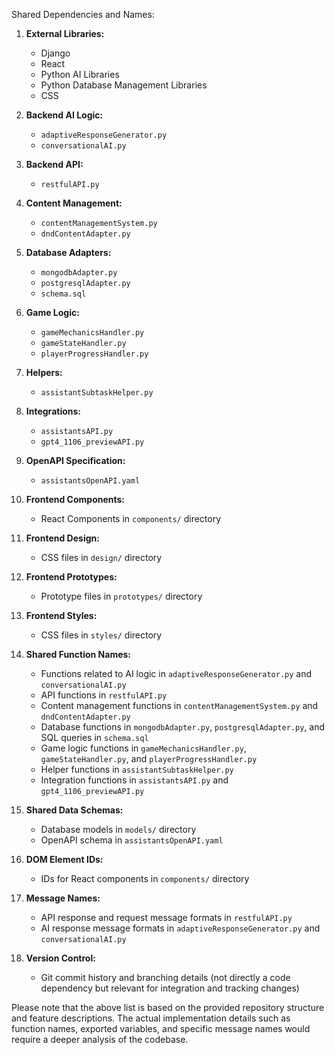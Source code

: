 Shared Dependencies and Names:

1. **External Libraries:**
   - Django
   - React
   - Python AI Libraries
   - Python Database Management Libraries
   - CSS

2. **Backend AI Logic:**
   - `adaptiveResponseGenerator.py`
   - `conversationalAI.py`

3. **Backend API:**
   - `restfulAPI.py`

4. **Content Management:**
   - `contentManagementSystem.py`
   - `dndContentAdapter.py`

5. **Database Adapters:**
   - `mongodbAdapter.py`
   - `postgresqlAdapter.py`
   - `schema.sql`

6. **Game Logic:**
   - `gameMechanicsHandler.py`
   - `gameStateHandler.py`
   - `playerProgressHandler.py`

7. **Helpers:**
   - `assistantSubtaskHelper.py`

8. **Integrations:**
   - `assistantsAPI.py`
   - `gpt4_1106_previewAPI.py`

9. **OpenAPI Specification:**
   - `assistantsOpenAPI.yaml`

10. **Frontend Components:**
    - React Components in `components/` directory

11. **Frontend Design:**
    - CSS files in `design/` directory

12. **Frontend Prototypes:**
    - Prototype files in `prototypes/` directory

13. **Frontend Styles:**
    - CSS files in `styles/` directory

14. **Shared Function Names:**
    - Functions related to AI logic in `adaptiveResponseGenerator.py` and `conversationalAI.py`
    - API functions in `restfulAPI.py`
    - Content management functions in `contentManagementSystem.py` and `dndContentAdapter.py`
    - Database functions in `mongodbAdapter.py`, `postgresqlAdapter.py`, and SQL queries in `schema.sql`
    - Game logic functions in `gameMechanicsHandler.py`, `gameStateHandler.py`, and `playerProgressHandler.py`
    - Helper functions in `assistantSubtaskHelper.py`
    - Integration functions in `assistantsAPI.py` and `gpt4_1106_previewAPI.py`

15. **Shared Data Schemas:**
    - Database models in `models/` directory
    - OpenAPI schema in `assistantsOpenAPI.yaml`

16. **DOM Element IDs:**
    - IDs for React components in `components/` directory

17. **Message Names:**
    - API response and request message formats in `restfulAPI.py`
    - AI response message formats in `adaptiveResponseGenerator.py` and `conversationalAI.py`

18. **Version Control:**
    - Git commit history and branching details (not directly a code dependency but relevant for integration and tracking changes)

Please note that the above list is based on the provided repository structure and feature descriptions. The actual implementation details such as function names, exported variables, and specific message names would require a deeper analysis of the codebase.